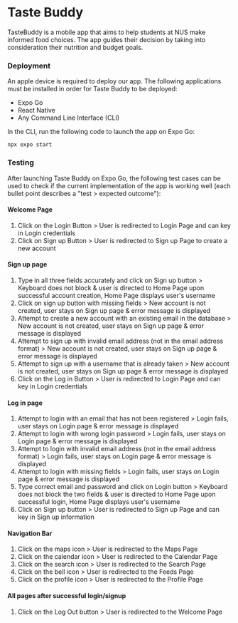 # Taste Buddy
TasteBuddy is a mobile app that aims to help students at NUS make informed food choices. The app guides their decision by taking into consideration their nutrition and budget goals.

### Deployment
An apple device is required to deploy our app. The following applications must be installed in order for Taste Buddy to be deployed:
- Expo Go
- React Native
- Any Command Line Interface (CLI)

In the CLI, run the following code to launch the app on Expo Go:
```
npx expo start
```

### Testing
After launching Taste Buddy on Expo Go, the following test cases can be used to check if the current implementation of the app is working well (each bullet point describes a "test > expected outcome"):
#### Welcome Page
1. Click on the Login Button > User is redirected to Login Page and can key in Login credentials
2. Click on Sign up Button > User is redirected to Sign up Page to create a new account
#### Sign up page
1. Type in all three fields accurately and click on Sign up button > Keyboard does not block & user is directed to Home Page upon successful account creation, Home Page displays user's username
2. Click on sign up button with missing fields > New account is not created, user stays on Sign up page & error message is displayed 
3. Attempt to create a new account with an existing email in the database > New account is not created, user stays on Sign up page & error message is displayed
4. Attempt to sign up with invalid email address (not in the email address format) > New account is not created, user stays on Sign up page & error message is displayed
5. Attempt to sign up with a username that is already taken > New account is not created, user stays on Sign up page & error message is displayed
6. Click on the Log in Button > User is redirected to Login Page and can key in Login credentials
#### Log in page
1. Attempt to login with an email that has not been registered > Login fails, user stays on Login page & error message is displayed
2. Attempt to login with wrong login password > Login fails, user stays on Login page & error message is displayed
3. Attempt to login with invalid email address (not in the email address format) > Login fails, user stays on Login page & error message is displayed
4. Attempt to login with missing fields > Login fails, user stays on Login page & error message is displayed
5. Type correct email and password and click on Login button > Keyboard does not block the two fields & user is directed to Home Page upon successful login, Home Page displays user's username
6. Click on Sign up button > User is redirected to Sign up Page and can key in Sign up information
#### Navigation Bar
1. Click on the maps icon > User is redirected to the Maps Page 
2. Click on the calendar icon > User is redirected to the Calendar Page
3. Click on the search icon > User is redirected to the Search Page
4. Click on the bell icon > User is redirected to the Feeds Page
5. Click on the profile icon > User is redirected to the Profile Page
#### All pages after successful login/signup
1. Click on the Log Out button > User is redirected to the Welcome Page
